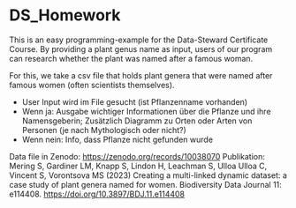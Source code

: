 # DS_Homework

This is an easy programming-example for the Data-Steward Certificate Course. By providing a plant genus name as input, users of our program can research whether the plant was named after a famous woman.

For this, we take a csv file that holds plant genera that were named after famous women (often scientists themselves). 

<!--dieser Teil muss noch Forumiert werden-->
- User Input wird im File gesucht (ist Pflanzenname vorhanden)
- Wenn ja: Ausgabe wichtiger Informationen über die Pflanze und ihre Namensgeberin; Zusätzlich Diagramm zu Orten oder Arten von Personen (je nach Mythologisch oder nicht?)
- Wenn nein: Info, dass Pflanze nicht gefunden wurde

Data file in Zenodo:
https://zenodo.org/records/10038070
Publikation:
Mering S, Gardiner LM, Knapp S, Lindon H, Leachman S, Ulloa Ulloa C, Vincent S, Vorontsova MS (2023) Creating a multi-linked dynamic dataset: a case study of plant genera named for women. Biodiversity Data Journal 11: e114408. https://doi.org/10.3897/BDJ.11.e114408